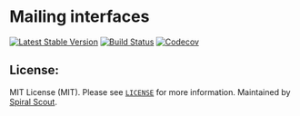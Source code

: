 Mailing interfaces
========
[![Latest Stable Version](https://poser.pugx.org/spiral/mailer/v/stable)](https://packagist.org/packages/spiral/mailer) 
[![Build Status](https://github.com/spiral/mailer/workflows/build/badge.svg)](https://github.com/spiral/mailer/actions)
[![Codecov](https://codecov.io/gh/spiral/mailer/branch/master/graph/badge.svg)](https://codecov.io/gh/spiral/mailer/)

License:
--------
MIT License (MIT). Please see [`LICENSE`](./LICENSE) for more information. Maintained by [Spiral Scout](https://spiralscout.com).
